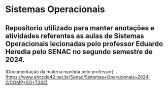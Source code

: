 # Sistemas Operacionais

## Repositorio utilizado para manter anotações e atividades referentes as aulas de Sistemas Operacionais lecionadas pelo professor Eduardo Heredia pelo SENAC no segundo semestre de 2024.

(Documentação da materia mantida pelo professor)[https://www.ehcode42.net.br/Senac/Sistemas+Operacionais+2024-2/COMP+SO+T242]

